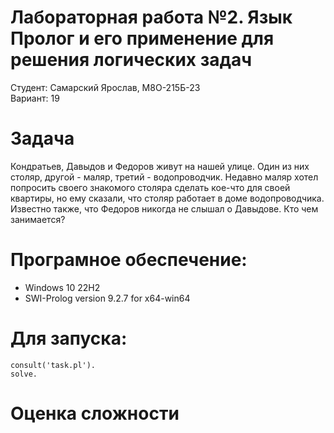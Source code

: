 # Лабораторная работа №2. Язык Пролог и его применение для решения логических задач

Студент: Самарский Ярослав, М8О-215Б-23  
Вариант: 19

# Задача
Кондратьев, Давыдов и Федоров живут на нашей улице. Один из них столяр, другой - маляр, третий - водопроводчик. Недавно маляр хотел попросить своего знакомого столяра сделать кое-что для своей квартиры, но ему сказали, что столяр работает в доме водопроводчика. Известно также, что Федоров никогда не слышал о Давыдове. Кто чем занимается?

# Програмное обеспечение:
- Windows 10 22H2
- SWI-Prolog version 9.2.7 for x64-win64

# Для запуска:
```
consult('task.pl').
solve.
```

# Оценка сложности
